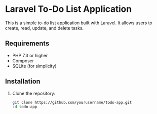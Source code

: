 # Laravel To-Do List Application

This is a simple to-do list application built with Laravel. It allows users to create, read, update, and delete tasks.

## Requirements

- PHP 7.3 or higher
- Composer
- SQLite (for simplicity)

## Installation

1. Clone the repository:
   ```sh
   git clone https://github.com/yourusername/todo-app.git
   cd todo-app
